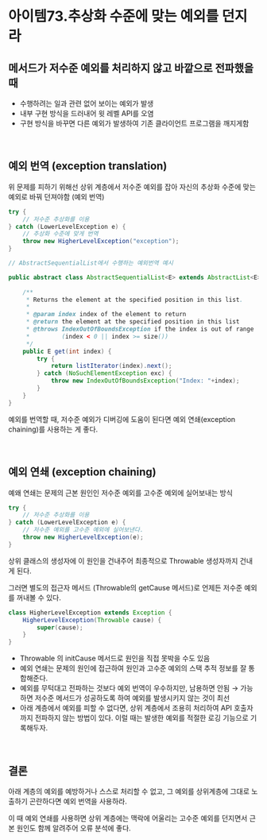 # 아이템73.추상화 수준에 맞는 예외를 던지라

## **메서드가 저수준 예외를 처리하지 않고 바깥으로 전파했을 때**

- 수행하려는 일과 관련 없어 보이는 예외가 발생
- 내부 구현 방식을 드러내어 윗 레벨 API를 오염
- 구현 방식을 바꾸면 다른 예외가 발생하여 기존 클라이언트 프로그램을 깨지게함

<br>

## **예외 번역 (exception translation)**

위 문제를 피하기 위해선 상위 계층에서 저수준 예외를 잡아 자신의 추상화 수준에 맞는 예외로 바꿔 던져야함 (예외 번역)

```java
try {
	// 저수준 추상화를 이용
} catch (LowerLevelException e) {
	// 추상화 수준에 맞게 번역
	throw new HigherLevelException("exception");
}
```

```java
// AbstractSequentialList에서 수행하는 예외번역 예시

public abstract class AbstractSequentialList<E> extends AbstractList<E> {
    
    /**
     * Returns the element at the specified position in this list.
     *
     * @param index index of the element to return
     * @return the element at the specified position in this list
     * @throws IndexOutOfBoundsException if the index is out of range
     *         (index < 0 || index >= size())
     */
    public E get(int index) {
        try {
            return listIterator(index).next();
        } catch (NoSuchElementException exc) {
            throw new IndexOutOfBoundsException("Index: "+index);
        }
    }
}
```

예외를 번역할 때, 저수준 예외가 디버깅에 도움이 된다면 예외 연쇄(exception chaining)를 사용하는 게 좋다.

<br>

## **예외 연쇄 (exception chaining)**

예왜 연쇄는 문제의 근본 원인인 저수준 예외를 고수준 예외에 실어보내는 방식

```java
try {
	// 저수준 추상화를 이용
} catch (LowerLevelException e) {
	// 저수준 예외를 고수준 예외에 실어보낸다.
	throw new HigherLevelException(e);
}
```

상위 클래스의 생성자에 이 원인을 건내주어 최종적으로 Throwable 생성자까지 건내게 된다.

그러면 별도의 접근자 메서드 (Throwable의 getCause 메서드)로 언제든 저수준 예외를 꺼내볼 수 있다.

```java
class HigherLevelException extends Exception {
    HigherLevelException(Throwable cause) {
        super(cause);
    }
}
```

- Throwable 의 initCause 메서드로 원인을 직접 못박을 수도 있음
- 예외 연쇄는 문제의 원인에 접근하여 원인과 고수준 예외의 스택 추적 정보를 잘 통합해준다.
- 예외를 무턱대고 전파하는 것보다 예외 번역이 우수하지만, 남용하면 안됨 → 가능하면 저수준 메서드가 성공하도록 하여 예외를 발생시키지 않는 것이 최선
- 아래 계층에서 예외를 피할 수 없다면, 상위 계층에서 조용히 처리하여 API 호출자까지 전파하지 않는 방법이 있다. 이럴 때는 발생한 예외를 적절한 로깅 기능으로 기록해두자.

<br>

## **결론**

아래 계층의 예외를 예방하거나 스스로 처리할 수 없고, 그 예외를 상위계층에 그대로 노출하기 곤란하다면 예외 번역을 사용하라.

이 때 예외 연쇄를 사용하면 상위 계층에는 맥락에 어울리는 고수준 예외를 던지면서 근본 원인도 함께 알려주어 오류 분석에 좋다.
